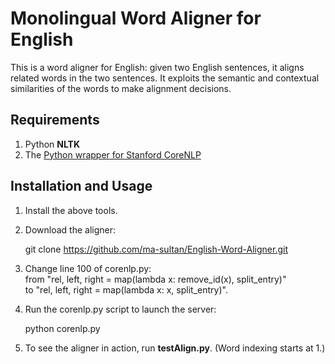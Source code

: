 # Monolingual Word Aligner for English

This is a word aligner for English: given two English sentences, it aligns related words in the two sentences. It exploits the semantic and contextual similarities of the words to make alignment decisions.

## Requirements

1) Python **NLTK**  
2) The [Python wrapper for Stanford CoreNLP](https://github.com/dasmith/stanford-corenlp-python)  

## Installation and Usage

1) Install the above tools.  
2) Download the aligner:  

	  git clone https://github.com/ma-sultan/English-Word-Aligner.git  
3) Change line 100 of corenlp.py:  
	  from "rel, left, right = map(lambda x: remove_id(x), split_entry)"  
	  to "rel, left, right = map(lambda x: x, split_entry)".  
4) Run the corenlp.py script to launch the server:  

	  python corenlp.py  
5) To see the aligner in action, run **testAlign.py**. (Word indexing starts at 1.)
